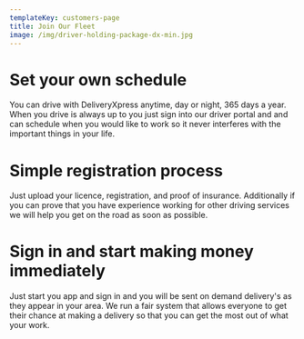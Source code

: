 ```yaml
---
templateKey: customers-page
title: Join Our Fleet
image: /img/driver-holding-package-dx-min.jpg
---
```

# Set your own schedule

You can drive with DeliveryXpress anytime, day or night, 365 days a year. When you drive is always up to you just sign into our driver portal and and can schedule when you would like to work so it never interferes with the important things in your life.

# Simple registration process

Just upload your licence, registration, and proof of insurance. Additionally if you can prove that you have experience working for other driving services we will help you get on the road as soon as possible.

# Sign in and start making money immediately

Just start you app and sign in and you will be sent on demand delivery's as they appear in your area. We run a fair system that allows everyone to get their chance at making a delivery so that you can get the most out of what your work.

